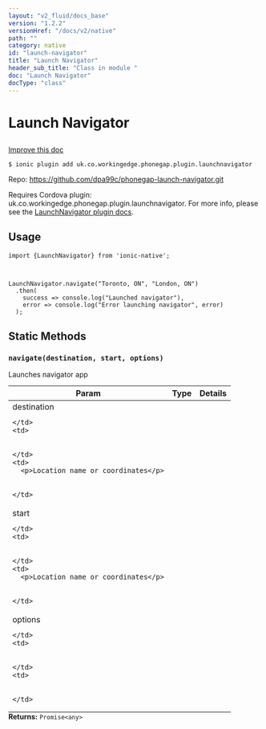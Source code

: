 ```yaml
---
layout: "v2_fluid/docs_base"
version: "1.2.2"
versionHref: "/docs/v2/native"
path: ""
category: native
id: "launch-navigator"
title: "Launch Navigator"
header_sub_title: "Class in module "
doc: "Launch Navigator"
docType: "class"
---
```









<h1 class="api-title">

  
  Launch Navigator
  

  

  

</h1>

<a class="improve-v2-docs" href="http://github.com/driftyco/ionic-native/edit/master/-native/src/plugins/launchnavigator.ts#L46">
  Improve this doc
</a>





<!-- decorators -->


<pre><code>$ ionic plugin add uk.co.workingedge.phonegap.plugin.launchnavigator</code></pre>
<p>Repo:
  <a href="https://github.com/dpa99c/phonegap-launch-navigator.git">
    https://github.com/dpa99c/phonegap-launch-navigator.git
  </a>
</p>

<!-- description -->

<p>Requires Cordova plugin: uk.co.workingedge.phonegap.plugin.launchnavigator. For more info, please see the <a href="https://github.com/dpa99c/phonegap-launch-navigator">LaunchNavigator plugin docs</a>.</p>



<!-- @usage tag -->

<h2>Usage</h2>

<pre><code class="lang-js">import {LaunchNavigator} from &#39;ionic-native&#39;;



LaunchNavigator.navigate(&quot;Toronto, ON&quot;, &quot;London, ON&quot;)
  .then(
    success =&gt; console.log(&quot;Launched navigator&quot;),
    error =&gt; console.log(&quot;Error launching navigator&quot;, error)
  );
</code></pre>




<!-- @property tags -->
<h2>Static Methods</h2>
<div id="navigate"></div>
<h3><code>navigate(destination,&nbsp;start,&nbsp;options)</code>

</h3>



Launches navigator app


<table class="table param-table" style="margin:0;">
  <thead>
  <tr>
    <th>Param</th>
    <th>Type</th>
    <th>Details</th>
  </tr>
  </thead>
  <tbody>
  
  <tr>
    <td>
      destination
      
      
    </td>
    <td>
      

    </td>
    <td>
      <p>Location name or coordinates</p>

      
    </td>
  </tr>
  
  <tr>
    <td>
      start
      
      
    </td>
    <td>
      

    </td>
    <td>
      <p>Location name or coordinates</p>

      
    </td>
  </tr>
  
  <tr>
    <td>
      options
      
      
    </td>
    <td>
      

    </td>
    <td>
      
      
    </td>
  </tr>
  
  </tbody>
</table>





<div class="return-value" markdown="1">
  <i class="icon ion-arrow-return-left"></i>
  <b>Returns:</b> 
<code>Promise&lt;any&gt;</code> 
</div>




<!-- methods on the class --><!-- related link --><!-- end content block -->


<!-- end body block -->

